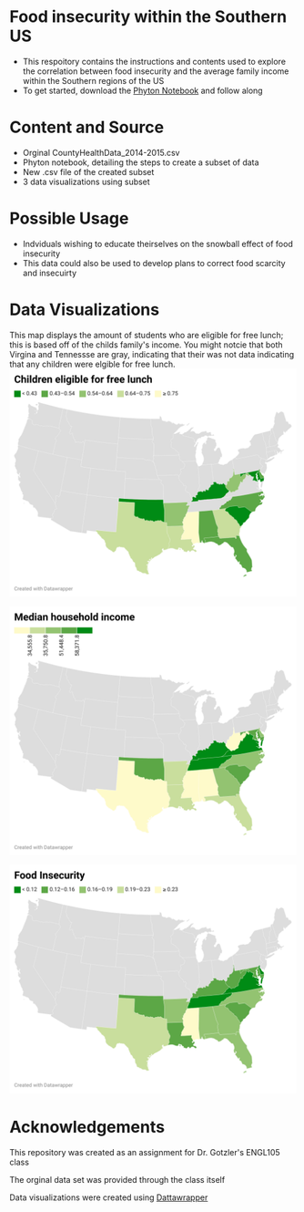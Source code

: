 # Food insecurity within the Southern US 
- This respoitory contains the instructions and contents used to explore the correlation between food insecurity and the average family income within the Southern regions of the US
- To get started, download the [Phyton Notebook](Phyton_Notebook.ipynb) and follow along 
# Content and Source
- Orginal CountyHealthData_2014-2015.csv
- Phyton notebook, detailing the steps to create a subset of data
- New .csv file of the created subset
- 3 data visualizations using subset
# Possible Usage
- Indviduals wishing to educate theirselves on the snowball effect of food insecurity  
- This data could also be used to develop plans to correct food scarcity and insecuirty 
# Data Visualizations

This map displays the amount of students who are eligible for free lunch; this is based off of the childs family's income. You might notcie that both Virgina and Tennessse are gray, indicating that their was not data indicating that any children were elgible for free lunch. 
![data-viz](/Visualizations/Kidslunchfree.png)

![data.viz](/Visualizations/Medianincome.png)

![data-viz](/Visualizations/Foodinsecurity.png)
# Acknowledgements
This repository was created as an assignment for Dr. Gotzler's ENGL105 class

The orginal data set was provided through the class itself

Data visualizations were created using [Dattawrapper](https://www.datawrapper.de/)
